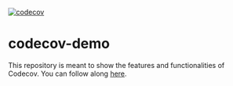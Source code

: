 [![codecov](https://codecov.io/gh/Lai-YT/codecov-demo/branch/main/graph/badge.svg?token=Q9JKCAL39Z)](https://codecov.io/gh/Lai-YT/codecov-demo)

# codecov-demo

This repository is meant to show the features and functionalities of Codecov. You can follow along [here](https://docs.codecov.com/docs/codecov-tutorial).
